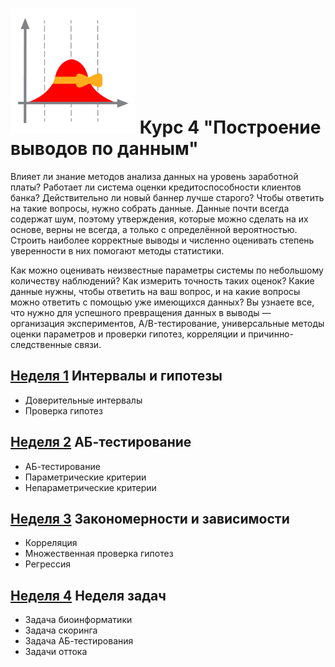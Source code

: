 # <img width="200" alt="logo" src="logo.jpg"> Курс 4 "Построение выводов по данным"
Влияет ли знание методов анализа данных на уровень заработной платы? Работает ли система оценки кредитоспособности клиентов банка? Действительно ли новый баннер лучше старого? Чтобы ответить на такие вопросы, нужно собрать данные. Данные почти всегда содержат шум, поэтому утверждения, которые можно сделать на их основе, верны не всегда, а только с определённой вероятностью. Строить наиболее корректные выводы и численно оценивать степень уверенности в них помогают методы статистики. 

Как можно оценивать неизвестные параметры системы по небольшому количеству наблюдений? Как измерить точность таких оценок? Какие данные нужны, чтобы ответить на ваш вопрос, и на какие вопросы можно ответить с помощью уже имеющихся данных? Вы узнаете все, что нужно для успешного превращения данных в выводы — организация экспериментов, A/B-тестирование, универсальные методы оценки параметров и проверки гипотез, корреляции и причинно-следственные связи.

## [Неделя 1](week_1.md) Интервалы и гипотезы
 * Доверительные интервалы
 * Проверка гипотез

## [Неделя 2](week_2.md) АБ-тестирование
 *  АБ-тестирование
 *  Параметрические критерии
 *  Непараметрические критерии

## [Неделя 3](week_3.md) Закономерности и зависимости
 * Корреляция
 * Множественная проверка гипотез
 * Регрессия
 
## [Неделя 4](week_4.md) Неделя задач
 * Задача биоинформатики
 * Задача скоринга
 * Задача АБ-тестирования
 * Задачи оттока
